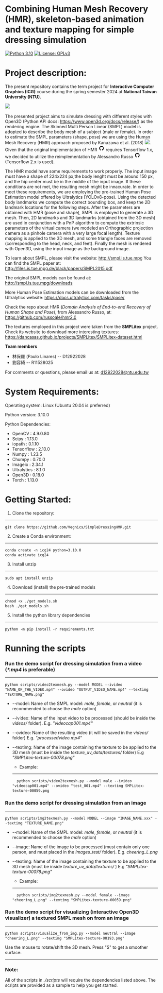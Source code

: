 # Combining Human Mesh Recovery (HMR), skeleton-based animation and texture mapping for simple dressing simulation

[![Python 3.10](https://img.shields.io/badge/python-+3.10-blue.svg)]()
[![License: GPLv3](https://img.shields.io/badge/License-GPLv3-yellow.svg)](LICENSE)

Project description:
========
The present repository contains the term project for **Interactive Computer Graphics (ICG)** course during the spring semester 2024 at **National Taiwan University (NTU)**.

<img src="./imgs/results_1.gif" height="400">

The presented project aims to simulate dressing with different styles with Open3D (Python API docs: https://www.open3d.org/docs/release/) as the rendering engine. The Skinned Multi Person Linear (SMPL) model is adopted to describe the body mesh of a subject (male or female). In order to estimate the SMPL parameters (shape, pose) we are using the Human Mesh Recovery (HMR) approach proposed by Kanazawa et al. (2018) <a href="https://openaccess.thecvf.com/content_cvpr_2018/html/Kanazawa_End-to-End_Recovery_of_CVPR_2018_paper.html" alt="Releases"><img src="https://img.shields.io/badge/[paper]-8A2BE2"/></a>. Given that the original implementation of HMR <a href="https://github.com/akanazawa/hmr" alt="Forks"><img src="imgs/github.png" alt="drawing" width=20/></a> requires Tensorflow 1.x, we decided to utilize the reimplementation by Alessandro Russo <a href="https://github.com/russoale/hmr2.0" alt="Forks"><img src="imgs/github.png" alt="drawing" width=20/></a> (Tensorflow 2.x is used). 

The HMR model have some requirements to work properly. The input image must have a shape of 224x224 px,the body lenght must be around 150 px, and the hip center must be in the middle of the input image. If these conditions are not met, the resulting mesh might be innacurate. In order to meet these requirements, we are employing the pre-trained Human Pose Estimation model offered by Ultralytics (YOLOv8-pose). Using the detected body landmarks we compute the correct bounding box, and keep the 2D landmark locations for the following steps.  After the parameters are obtained with HMR (pose and shape), SMPL is employed to generate a 3D mesh. Then, 2D landmarks and 3D landmarks (obtained from the 3D mesh) are used in conjunction with a PnP algorithm to compute the extrinsic parameters of the virtual camera (we modeled an Orthographic projection camera as a pinhole camera with a very large focal length). Texture mapping is applied to the 3D mesh, and some triangle faces are removed (corresponding to the head, neck, and feet). Finally the mesh is rendered with Open3D, using the input image as the background image.   


To learn about SMPL, please visit the website: http://smpl.is.tue.mpg
You can find the SMPL paper at: http://files.is.tue.mpg.de/black/papers/SMPL2015.pdf

The original SMPL models can be found at: http://smpl.is.tue.mpg/downloads

More Human Pose Estimation models can be downloaded from the Ultralytics website: https://docs.ultralytics.com/tasks/pose/

Check the repo about HMR (*Domain Analysis of End-to-end Recovery of Human Shape and Pose*), from Alessandro Russo, at: https://github.com/russoale/hmr2.0

The textures employed in this project were taken from the **SMPLitex** project. Check its website to download more interesting textures: https://dancasas.github.io/projects/SMPLitex/SMPLitex-dataset.html
 



**Team members**
- 林保羅 (Paulo Linares) -- D12922028
- 劉容綺 -- R11528025

For comments or questions, please email us at: d12922028@ntu.edu.tw



System Requirements:
====================
Operating system: Linux (Ubuntu 20.04 is preferred)

Python version: 3.10.0

Python Dependencies:
- OpenCV		: 4.9.0.80
- Scipy			: 1.13.0
- iopath		: 0.1.10
- Tensorflow	: 2.10.0
- Numpy			: 1.23.5
- Chumpy		: 0.70.0
- Imageio		: 2.34.1
- Ultralytics	: 8.1.0
- Open3D		: 0.18.0
- Torch			: 1.13.0


Getting Started:
================

1. Clone the repository:
--------------------
	git clone https://github.com/Vegnics/SimpleDressingHMR.git


2. Create a Conda environment:
----------------------
	conda create -n icg24 python=3.10.0
	conda activate icg24

3. Install unzip
-------------------------
	sudo apt install unzip

4. Download (install) the pre-trained models
----------------------
	chmod +x ./get_models.sh
	bash ./get_models.sh

5. Install the python library dependencies
----------------------
	python -m pip install -r requirements.txt

Running the scripts
=======================
###  Run the demo script for dressing simulation from a video (_*.mp4_ is preferable)
------------------------
	python scripts/video2texmesh.py --model MODEL --ivideo "NAME_OF_THE_VIDEO.mp4" --ovideo "OUTPUT_VIDEO_NAME.mp4" --textimg "TEXTURE_NAME.png"

* --model: Name of the SMPL model: *male*, *female*, or  *neutral* (it is recommended to choose the *male* option)

* --ivideo: Name of the input video to be processed (should be inside the _videos/_  folder). E.g. *"videocap001.mp4"*

* --ovideo: Name of the resulting video (it will be saved in the _videos/_ folder) E.g. *"processedvideo.mp4"*

* --textimg: Name of the image containing the texture to be applied to the 3D mesh (must be inside the *texture_uv_data/textures/* folder) E.g *"SMPLitex-texture-00078.png"*

	* Example: 
	------------	
		python scripts/video2texmesh.py --model male --ivideo "videocap001.mp4" --ovideo "test_001.mp4" --textimg SMPLitex-texture-00059.png


###  Run the demo script for dressing simulation from an image
-------------------
	python scripts/img2texmesh.py --model MODEL --image "IMAGE_NAME.xxx" --textimg "TEXTURE_NAME.png"

* --model: 	Name of the SMPL model: *male*, *female*, or  *neutral* (it is recommended to choose the *male* option)

* --image: Name of the image to be processed (must contain only one person, and must placed in the *images_test/* folder). E.g. *cheering_L.png*

* --textimg: Name of the image containing the texture to be applied to the 3D mesh (must be inside *texture_uv_data/textures/* ) E.g *"SMPLitex-texture-00078.png"*

	* Example:
	------------
		python scripts/img2texmesh.py --model female --image "cheering_L.png" --textimg "SMPLitex-texture-00059.png"

###  Run the demo script for visualizing (interactive Open3D visualizer) a textured SMPL mesh on from an image
-------------------

	python scripts/visualize_from_img.py --model neutral --image "cheering_L.png" --textimg "SMPLitex-texture-00193.png"

Use the mouse to rotate/shift the 3D mesh. Press "S" to get a smoother surface.

--------------------------------
### Note:
All of the scripts in _./scripts_  will require the dependencies listed above. The scripts are provided as a sample to help you get started. 

